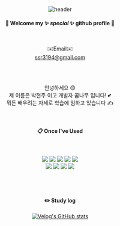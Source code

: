 <div align="center">

![header](https://capsule-render.vercel.app/api?type=waving&&color=gradient&height=150&section=header&text=welcome!&fontColor=ffffff&fontSize=70&animation=fadeIn&fontAlignY=55)


####  :wave: Welcome my  ✨ _special_ ✨ github profile 💜
   <br/>

   ✉️Email✉️<br/>
   ssr3194@gmail.com


 <br/>
  <br/>


안녕하세요 😊  <br/>
제 이름은 박현주 이고 개발자 꿈나무 입니다! 💕  <br/>
뭐든 배우려는 자세로 학습에 임하고 있습니다 ✍️  <br/>

 <br/>
 


 ####  :clipboard: Once I've Used 


  <br/>
  <br/>
  
<img src="https://img.shields.io/badge/JAVA-007396?style=for-the-badge&logo=Java&logoColor=white">
<img src="https://img.shields.io/badge/JavaScript-F7DF1E?style=for-the-badge&logo=JavaScript&logoColor=white">
<img src="https://img.shields.io/badge/Spring-6DB33F?style=for-the-badge&logo=Spring&logoColor=white">
<img src="https://img.shields.io/badge/HTML5-E34F26?style=for-the-badge&logo=HTML5&logoColor=white">
<img src="https://img.shields.io/badge/CSS3-1572B6?style=for-the-badge&logo=CSS3&logoColor=white"> <br>
<img src="https://img.shields.io/badge/Oracle-F80000?style=for-the-badge&logo=Oracle&logoColor=white"> 
<img src="https://img.shields.io/badge/Eclipse-2C2255?style=for-the-badge&logo=Eclipse%20IDE&logoColor=white">
<img src="https://img.shields.io/badge/github-181717?style=for-the-badge&logo=github&logoColor=white">
<img src="https://img.shields.io/badge/VSCode-007ACC?style=for-the-badge&logo=VisualStudioCode&logoColor=white">
 
   <br/>
   <br/>
   
  <br/>
  <br/>

   #### :pencil2: Study log

[![Velog's GitHub stats](https://velog-readme-stats.vercel.app/api/list?name=ssr3194)](https://velog.io/@ssr3194) 
 

<br/>
  <br/>
  <br/>
  <br/>



<!--
**hunny9512/hunny9512** is a ✨ _special_ ✨ repository because its `README.md` (this file) appears on your GitHub profile.

Here are some ideas to get you started:

- 🔭 I’m currently working on ...
- 🌱 I’m currently learning ...
- 👯 I’m looking to collaborate on ...
- 🤔 I’m looking for help with ...
- 💬 Ask me about ...
- 📫 How to reach me: ...
- 😄 Pronouns: ...
- ⚡ Fun fact: ...
-->


